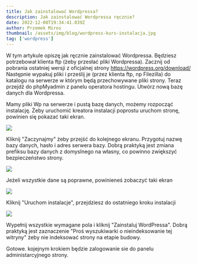 ```yaml
---
title: Jak zainstalować Wordpressa?
description: Jak zainstalować Wordpressa ręcznie?
date: 2022-12-08T19:34:41.039Z
author: Przemek Miros
thumbnail: /assets/img/blog/wordpress-kurs-instalacja.jpg
tag: ['wordpress']
---
```

W tym artykule opiszę jak ręcznie zainstalować Wordpressa. Będziesz potrzebował klienta ftp (żeby przesłać pliki Wordpressa). Zacznij od pobrania ostatniej wersji z oficjalnej strony <https://wordpress.org/download/>  Następnie wypakuj pliki i prześlij je (przez klienta ftp, np Filezilla) do katalogu na serwerze w którym będą przechowywane pliki strony. Teraz przejdź do phpMyadmin z panelu operatora hostingu. Utwórz nową bazę danych dla Wordpressa. 

Mamy pliki Wp na serwerze i pustą bazę danych, możemy rozpocząć instalację. Żeby uruchomić kreatora instalacji poprostu uruchom stronę, powinien się pokazać taki ekran.

<img src="/assets/img/blog/wordpress-kursy-instalacacja-1.jpg">

 Kliknij "Zaczynajmy" żeby przejść do kolejnego ekranu. Przygotuj nazwę bazy danych, hasło i adres serwera bazy. Dobrą praktyką jest zmiana prefiksu bazy danych z domyslnego na własny, co powinno zwiększyć bezpieczeństwo strony.

<img src="/assets/img/blog/wordpress-kursy-instalacacja-2.jpg">

Jeżeli wszystkie dane są poprawne, powinieneś zobaczyć taki ekran

<img src="/assets/img/blog/wordpress-kursy-instalacacja-3.jpg">

Kliknij "Uruchom instalacje", przejdziesz do ostatniego kroku instalacji

<img src="/assets/img/blog/wordpress-kursy-instalacacja-4.jpg">

Wypełnij wszystkie wymagane pola i kliknij "Zainstaluj WordPressa".  Dobrą praktyką jest zaznaczenie "Proś wyszukiwarki o nieindeksowanie tej witryny" żeby nie indeksować strony na etapie budowy.

Gotowe. kojejnym krokiem będzie zalogowanie sie do panelu administarcyjnego strony.